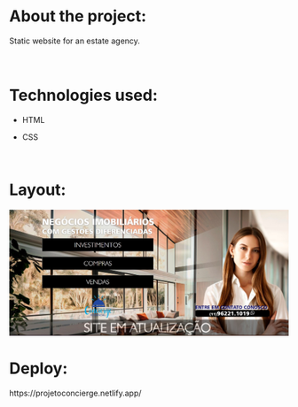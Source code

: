 <h1>About the project:</h1>
Static website for an estate agency.
<br>
<br>
<br>
<h1>Technologies used:</h1>

- HTML

- CSS
<br>

<h1>Layout:</h1>
<img src="https://github.com/ivyarnoldlazzari/projetoconcierge/blob/master/assets/layout.jpg">


<h1>Deploy:</h1>
https://projetoconcierge.netlify.app/
